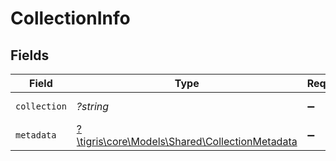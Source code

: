 # CollectionInfo


## Fields

| Field                                                                                       | Type                                                                                        | Required                                                                                    | Description                                                                                 |
| ------------------------------------------------------------------------------------------- | ------------------------------------------------------------------------------------------- | ------------------------------------------------------------------------------------------- | ------------------------------------------------------------------------------------------- |
| `collection`                                                                                | *?string*                                                                                   | :heavy_minus_sign:                                                                          | Collection name.                                                                            |
| `metadata`                                                                                  | [?\tigris\core\Models\Shared\CollectionMetadata](../../models/shared/CollectionMetadata.md) | :heavy_minus_sign:                                                                          | N/A                                                                                         |